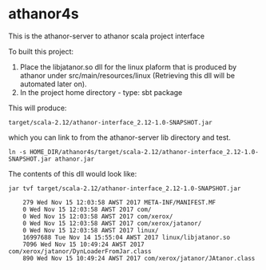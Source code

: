 # athanor4s

This is the athanor-server to athanor scala project interface 

To built this project: 

   1. Place the libjatanor.so dll for the linux plaform that is produced by athanor under src/main/resources/linux
      (Retrieving this dll will be automated later  on).
   3. In the project home directory - type: sbt package

This will produce: 

    target/scala-2.12/athanor-interface_2.12-1.0-SNAPSHOT.jar 
    
which you can link to from the athanor-server lib directory and test.
   
    ln -s HOME_DIR/athanor4s/target/scala-2.12/athanor-interface_2.12-1.0-SNAPSHOT.jar athanor.jar


The contents of this dll would look like: 

    jar tvf target/scala-2.12/athanor-interface_2.12-1.0-SNAPSHOT.jar 
   
        279 Wed Nov 15 12:03:58 AWST 2017 META-INF/MANIFEST.MF
        0 Wed Nov 15 12:03:58 AWST 2017 com/
        0 Wed Nov 15 12:03:58 AWST 2017 com/xerox/
        0 Wed Nov 15 12:03:58 AWST 2017 com/xerox/jatanor/
        0 Wed Nov 15 12:03:58 AWST 2017 linux/
        16997688 Tue Nov 14 15:55:04 AWST 2017 linux/libjatanor.so
        7096 Wed Nov 15 10:49:24 AWST 2017 com/xerox/jatanor/DynLoaderFromJar.class
        890 Wed Nov 15 10:49:24 AWST 2017 com/xerox/jatanor/JAtanor.class
